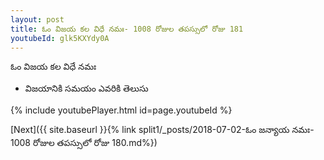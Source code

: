 ```yaml
---
layout: post
title: ఓం విజయ కల విధే నమః- 1008 రోజుల తపస్సులో రోజు 181
youtubeId: glk5KXYdy0A
---
```

 
 
 ఓం విజయ కల విధే నమః  
 
 -  విజయానికి సమయం ఎవరికి తెలుసు 
 
  
 
  
 
 
 
 
 
 


{% include youtubePlayer.html id=page.youtubeId %}
 
[Next]({{ site.baseurl }}{% link  split1/_posts/2018-07-02-ఓం జన్యాయ నమః- 1008 రోజుల తపస్సులో రోజు 180.md%})
 
